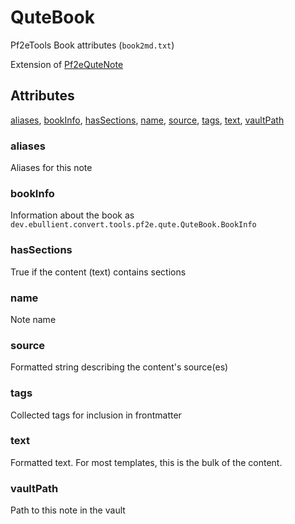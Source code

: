 # QuteBook

Pf2eTools Book attributes (`book2md.txt`)

Extension of [Pf2eQuteNote](Pf2eQuteNote.md)

## Attributes

[aliases](#aliases), [bookInfo](#bookinfo), [hasSections](#hassections), [name](#name), [source](#source), [tags](#tags), [text](#text), [vaultPath](#vaultpath)


### aliases

Aliases for this note

### bookInfo

Information about the book as `dev.ebullient.convert.tools.pf2e.qute.QuteBook.BookInfo`

### hasSections

True if the content (text) contains sections

### name

Note name

### source

Formatted string describing the content's source(es)

### tags

Collected tags for inclusion in frontmatter

### text

Formatted text. For most templates, this is the bulk of the content.

### vaultPath

Path to this note in the vault
